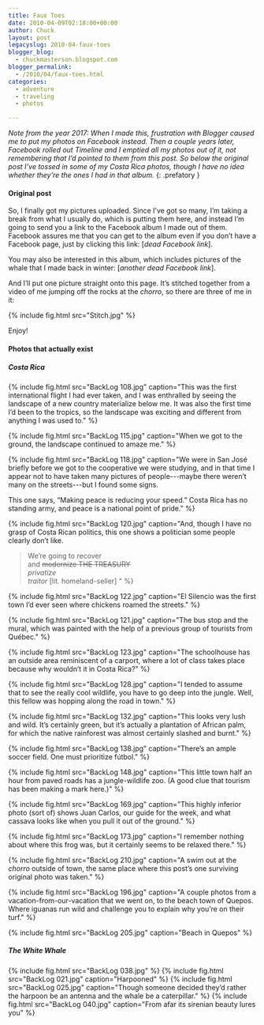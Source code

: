 ```yaml
---
title: Faux Toes
date: 2010-04-09T02:18:00+00:00
author: Chuck
layout: post
legacyslug: 2010-04-faux-toes
blogger_blog:
  - chuckmasterson.blogspot.com
blogger_permalink:
  - /2010/04/faux-toes.html
categories:
  - adventure
  - traveling
  - photos

---
```


*Note from the year 2017: When I made this, frustration with Blogger caused me
to put my photos on Facebook instead. Then a couple years later, Facebook
rolled out Timeline and I emptied all my photos out of it, not remembering that
I’d pointed to them from this post. So below the original post I’ve tossed in
some of my Costa Rica photos, though I have no idea whether they’re the ones
I had in that album.*
{: .prefatory }

#### Original post

So, I finally got my pictures uploaded. Since I’ve got so many, I’m taking a
break from what I usually do, which is putting them here, and instead I’m going
to send you a link to the Facebook album I made out of them. Facebook assures
me that you can get to the album even if you don’t have a Facebook page, just
by clicking this link: [*dead Facebook link*].

You may also be interested in this album, which includes pictures of the whale
that I made back in winter: [*another dead Facebook link*].

And I’ll put one picture straight onto this page. It’s stitched together from a
video of me jumping off the rocks at the *chorro*, so there are three of me in
it:

{% include fig.html src="Stitch.jpg" %} 

Enjoy!

#### Photos that actually exist

##### Costa Rica

{% include fig.html src="BackLog 108.jpg" caption="This was the first international
flight I had ever taken, and I was enthralled by seeing the landscape of a new
country materialize below me. It was also the first time I’d been to the tropics, so the landscape was exciting and different from anything I was used to." %}


{% include fig.html src="BackLog 115.jpg" caption="When we got to the ground, the landscape continued to amaze me." %}


{% include fig.html src="BackLog 118.jpg" caption="We were in San José briefly before we got to the cooperative we were studying, and in that time I appear not to have taken many pictures of people---maybe there weren’t many on the streets---but I found some signs.

This one says, “Making peace is reducing your speed.” Costa Rica has no standing army, and peace is a national point of pride." %}


{% include fig.html src="BackLog 120.jpg" caption="And, though I have no grasp of Costa Rican politics, this one shows a politician some people clearly don’t like. 

> We’re going to recover    
> and <strike>modernize THE TREASURY</strike>   
> *privatize   
> traitor* [lit. homeland-seller] " %}


{% include fig.html src="BackLog 122.jpg" caption="El Silencio was the first town I’d ever seen where chickens roamed the streets." %}


{% include fig.html src="BackLog 121.jpg" caption="The bus stop and the mural, which was painted with the help of a previous group of tourists from Québec." %}

{% include fig.html src="BackLog 123.jpg" caption="The schoolhouse has an outside area reminiscent of a carport, where a lot of class takes place because why wouldn’t it in Costa Rica?" %}


{% include fig.html src="BackLog 128.jpg" caption="I tended to assume that to see the really cool wildlife, you have to go deep into the jungle. Well, this fellow was hopping along the road in town." %}

{% include fig.html src="BackLog 132.jpg" caption="This looks very lush and wild. It’s certainly green, but it’s actually a plantation of African palm, for which the native rainforest was almost certainly slashed and burnt." %}

{% include fig.html src="BackLog 138.jpg" caption="There’s an ample soccer field. One must prioritize fútbol." %}


{% include fig.html src="BackLog 148.jpg" caption="This little town half an hour from paved roads has a jungle-wildlife zoo. (A good clue that tourism has been making a mark here.)" %}


{% include fig.html src="BackLog 169.jpg" caption="This highly inferior photo (sort of) shows Juan Carlos, our guide for the week, and what cassava looks like when you pull it out of the ground." %}

{% include fig.html src="BackLog 173.jpg" caption="I remember nothing about where this frog was, but it certainly seems to be relaxed there." %}

{% include fig.html src="BackLog 210.jpg" caption="A swim out at the *chorro* outside of town, the same place where this post’s one surviving original photo was taken." %}

{% include fig.html src="BackLog 196.jpg" caption="A couple photos from a vacation-from-our-vacation that we went on, to the beach town of Quepos. Where iguanas run wild and challenge you to explain why you’re on their turf." %}

{% include fig.html src="BackLog 205.jpg" caption="Beach in Quepos" %}

##### The White Whale

{% include fig.html src="BackLog 038.jpg" %}
{% include fig.html src="BackLog 021.jpg" caption="Harpooned" %}
{% include fig.html src="BackLog 025.jpg" caption="Though someone decided they’d rather the harpoon be an antenna and the whale be a caterpillar." %}
{% include fig.html src="BackLog 040.jpg" caption="From afar its sirenian beauty lures you" %}
